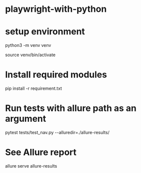 # playwright-with-python

# setup environment
python3 -m venv venv

source venv/bin/activate

# Install required modules
 pip install -r requirement.txt


# Run tests with allure path  as an argument 
 pytest tests/test_nav.py --alluredir=./allure-results/

# See Allure report
allure serve allure-results